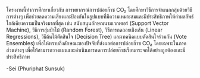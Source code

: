 โครงงานนี้ทำการศึกษาเกี่ยวกับ การพยากรณ์การปล่อยก๊าซ CO₂ โดยศึกษาวิธีการจำแนกกลุ่มด้วยวิธีการต่างๆ
เพื่อช่วยลดความเสี่ยงและป้องกันในรูปแบบที่มีความเหมาะสมและมีประสิทธิภาพให้ค่าผลลัพธ์ใกล้เคียงความเป็นจริงมากที่สุด เช่น สนับสนุนลักษณนามเวกเตอร์ (Support Vector Machine), 
วิธีการสุ่มป่าไม้ (Random Forest), วิธีการถดถอยเชิงเส้น (Linear Regressions), วิธีต้นไม้ตัดสินใจ (Decision Tree) และเทคนิคแบบตัดสินใจร่วมกัน (Vote Ensembles)
เพื่อให้ทราบถึงลักษณะของปัจจัยที่ส่งผลต่อการปล่อยก๊าซ CO₂ โดยเฉพาะในภาคส่วนต่างๆ เพื่อให้สามารถวางแผนและดำเนินการลดการปล่อยก๊าซเรือนกระจกได้อย่างถูกต้องและมีประสิทธิภาพ

-Sei (Phuriphat Sunsuk)
